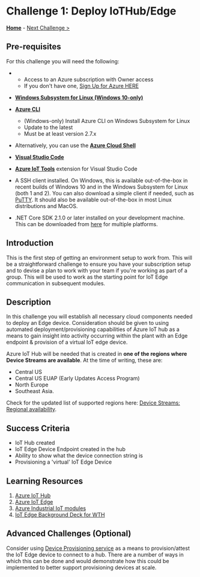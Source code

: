 # Challenge 1: Deploy IoTHub/Edge

**[Home](../README.md)** - [Next Challenge >](./Challenge-02.md)

## Pre-requisites 
For this challenge you will need the following:

- - Access to an Azure subscription with Owner access
  - If you don't have one, [Sign Up for Azure HERE](https://azure.microsoft.com/en-us/free/)
- [**Windows Subsystem for Linux (Windows 10-only)**](https://docs.microsoft.com/en-us/windows/wsl/install-win10)
- [**Azure CLI**](https://docs.microsoft.com/en-us/cli/azure/install-azure-cli)
  - (Windows-only) Install Azure CLI on Windows Subsystem for Linux
  - Update to the latest
  - Must be at least version 2.7.x
- Alternatively, you can use the [**Azure Cloud Shell**](https://shell.azure.com/)
- [**Visual Studio Code**](https://code.visualstudio.com/)
- [**Azure IoT Tools**](https://marketplace.visualstudio.com/items?itemName=vsciot-vscode.azure-iot-tools) extension for Visual Studio Code

- A SSH client installed. On Windows, this is available out-of-the-box in recent builds of Windows 10 and in the Windows Subsystem for Linux (both 1 and 2). You can also download a simple client if needed, such as [PuTTY](https://www.putty.org/). It should also be available out-of-the-box in most Linux distributions and MacOS.

- .NET Core SDK 2.1.0 or later installed on your development machine. This can be downloaded from [here](https://www.microsoft.com/net/download/all) for multiple platforms.


## Introduction
 This is the first step of getting an environment setup to work from. This will be a straightforward challenge to ensure you have your subscription setup and to devise a plan to work with your team if you're working as part of a group. This will be used to work as the starting point for IoT Edge communication in subsequent modules. 

## Description
In this challenge you will establish all necessary cloud components needed to deploy an Edge device. Consideration should be given to using automated deployment/provisioning capabilities of Azure IoT hub as a means to gain insight into activity occurring within the plant with an Edge endpoint & provision of a virtual IoT edge device.  

Azure IoT Hub will be needed that is created in **one of the regions where Device Streams are available**. At the time of writing, these are: 
  - Central US
  - Central US EUAP (Early Updates Access Program)
  - North Europe
  - Southeast Asia. 
     
Check for the updated list of supported regions here: [Device Streams: Regional availability](https://docs.microsoft.com/en-us/azure/iot-hub/iot-hub-device-streams-overview#regional-availability).

## Success Criteria
  - IoT Hub created
  - IoT Edge Device Endpoint created in the hub
  - Ability to show what the device connection string is
  - Provisioning a 'virtual' IoT Edge Device

## Learning Resources
1. [Azure IoT Hub](https://docs.microsoft.com/en-us/azure/iot-hub/)
1. [Azure IoT Edge](https://docs.microsoft.com/en-us/azure/iot-edge/about-iot-edge?view=iotedge-2018-06)
1. [Azure Industrial IoT modules](https://azure.github.io/Industrial-IoT/)
1. [IoT Edge Background Deck for WTH](../Coach/Presentations/IoTHub_Edge.pptx?raw=true)


## Advanced Challenges (Optional)
Consider using [Device Provisioning service](https://docs.microsoft.com/en-us/azure/iot-dps/) as a means to provision/attest the IoT Edge device to connect to a hub.  There are a number of ways in which this can be done and would demonstrate how this could be implemented to better support provisioning devices at scale.
